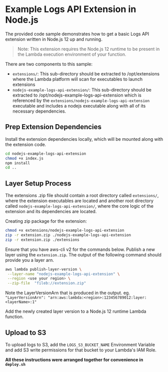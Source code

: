 # Example Logs API Extension in Node.js

The provided code sample demonstrates how to get a basic Logs API extension written in Node.js 12 up and running.

> Note: This extension requires the Node.js 12 runtime to be present in the Lambda execution environment of your function.

There are two components to this sample:

* `extensions/`: This sub-directory should be extracted to /opt/extensions where the Lambda platform will scan for executables to launch extensions
* `nodejs-example-logs-api-extension/`: This sub-directory should be extracted to /opt/nodejs-example-logs-api-extension which is referenced by the `extensions/nodejs-example-logs-api-extension` executable and includes a nodejs executable along with all of its necessary dependencies.

## Prep Extension Dependencies

Install the extension dependencies locally, which will be mounted along with the extension code.

```bash
cd nodejs-example-logs-api-extension
chmod +x index.js
npm install
cd ..
```

## Layer Setup Process

The extensions .zip file should contain a root directory called `extensions/`, where the extension executables are located and another root directory called `nodejs-example-logs-api-extension/`, where the core logic of the extension and its dependencies are located.

Creating zip package for the extension:

```bash
chmod +x extensions/nodejs-example-logs-api-extension
zip -r extension.zip ./nodejs-example-logs-api-extension
zip -r extension.zip ./extensions
```

Ensure that you have aws-cli v2 for the commands below.
Publish a new layer using the `extension.zip`. The output of the following command should provide you a layer arn.

```bash
aws lambda publish-layer-version \
 --layer-name "nodejs-example-logs-api-extension" \
 --region <use your region> \
 --zip-file  "fileb://extension.zip"
```

Note the LayerVersionArn that is produced in the output.
eg. `"LayerVersionArn": "arn:aws:lambda:<region>:123456789012:layer:<layerName>:1"`

Add the newly created layer version to a Node.js 12 runtime Lambda function.

## Upload to S3

To upload logs to S3, add the `LOGS_S3_BUCKET_NAME` Environment Variable and add S3 write permissions for that bucket to your Lambda's IAM Role.

**All these instructions were arranged together for convenience in `deploy.sh`**
